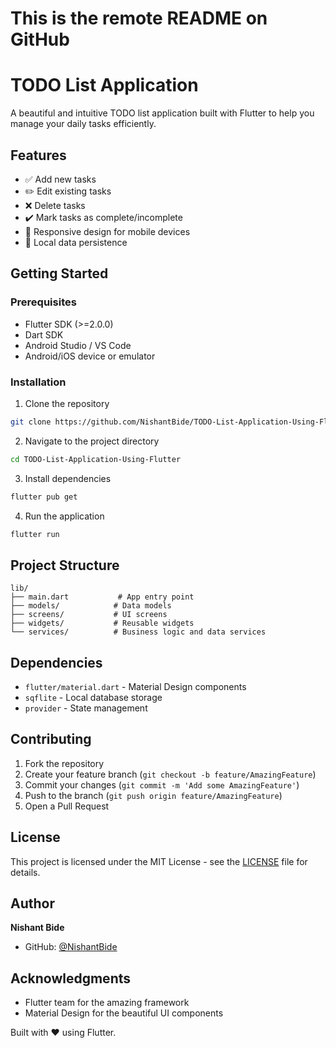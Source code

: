 # This is the remote README on GitHub

# TODO List Application

A beautiful and intuitive TODO list application built with Flutter to help you manage your daily tasks efficiently.

## Features

- ✅ Add new tasks
- ✏️ Edit existing tasks
- ❌ Delete tasks
- ✔️ Mark tasks as complete/incomplete
- 📱 Responsive design for mobile devices
- 💾 Local data persistence

## Getting Started

### Prerequisites

- Flutter SDK (>=2.0.0)
- Dart SDK
- Android Studio / VS Code
- Android/iOS device or emulator

### Installation

1. Clone the repository
```bash
git clone https://github.com/NishantBide/TODO-List-Application-Using-Flutter.git
```

2. Navigate to the project directory
```bash
cd TODO-List-Application-Using-Flutter
```

3. Install dependencies
```bash
flutter pub get
```

4. Run the application
```bash
flutter run
```

## Project Structure

```
lib/
├── main.dart           # App entry point
├── models/            # Data models
├── screens/           # UI screens
├── widgets/           # Reusable widgets
└── services/          # Business logic and data services
```

## Dependencies

- `flutter/material.dart` - Material Design components
- `sqflite` - Local database storage
- `provider` - State management

## Contributing

1. Fork the repository
2. Create your feature branch (`git checkout -b feature/AmazingFeature`)
3. Commit your changes (`git commit -m 'Add some AmazingFeature'`)
4. Push to the branch (`git push origin feature/AmazingFeature`)
5. Open a Pull Request

## License

This project is licensed under the MIT License - see the [LICENSE](LICENSE) file for details.

## Author

**Nishant Bide**
- GitHub: [@NishantBide](https://github.com/NishantBide)

## Acknowledgments

- Flutter team for the amazing framework
- Material Design for the beautiful UI components

Built with ❤️ using Flutter.
